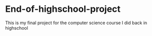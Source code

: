 # End-of-highschool-project
This is my final project for the computer science course I did back in highschool
